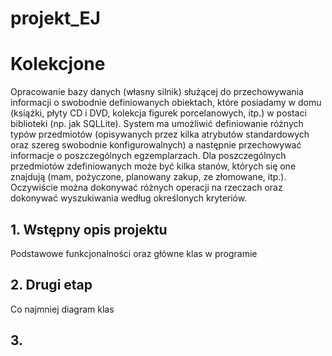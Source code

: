 # projekt_EJ

# Kolekcjone

Opracowanie bazy danych (własny silnik) służącej do przechowywania informacji o swobodnie definiowanych obiektach, które posiadamy w domu (książki, płyty CD i DVD, kolekcja figurek porcelanowych, itp.) w postaci biblioteki (np. jak SQLLite). System ma umożliwić definiowanie różnych typów przedmiotów (opisywanych przez kilka atrybutów standardowych oraz szereg swobodnie konfigurowalnych) a następnie przechowywać informacje o poszczególnych egzemplarzach. Dla poszczególnych przedmiotów zdefiniowanych może być kilka stanów, których się one znajdują (mam, pożyczone, planowany zakup, ze złomowane, itp.). Oczywiście można dokonywać różnych operacji na rzeczach oraz dokonywać wyszukiwania według określonych kryteriów.

## 1. Wstępny opis projektu

Podstawowe funkcjonalności oraz główne klas w programie

## 2. Drugi etap

Co najmniej diagram klas

## 3. 

